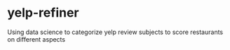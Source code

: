 # yelp-refiner
Using data science to categorize yelp review subjects to score restaurants on different aspects
